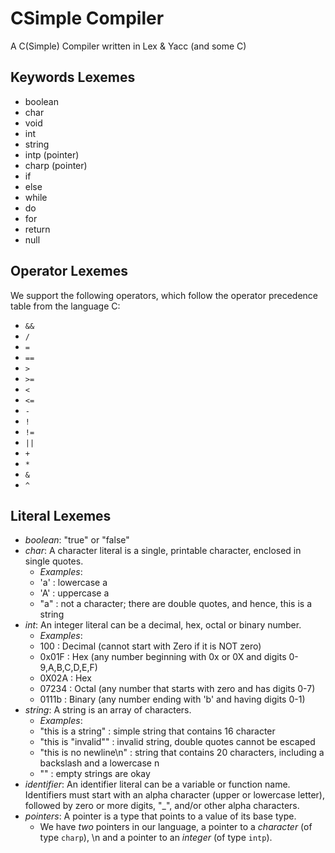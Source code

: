 # CSimple Compiler
A C(Simple) Compiler written in Lex & Yacc (and some C)

## Keywords Lexemes

* boolean
* char
* void
* int
* string
* intp (pointer)
* charp (pointer)
* if
* else
* while
* do
* for
* return
* null

## Operator Lexemes

We support the following operators, which follow the operator precedence table from the language C:

* `&&` 
* `/`
* `=`
* `==`
* `>`
* `>=`
* `<`
* `<=`
* `-`
* `!`
* `!=`
* `||`
* `+`
* `*`
* `&`
* `^`

## Literal Lexemes 

* *boolean*: "true" or "false"
* *char*: A character literal is a single, printable character, enclosed in single quotes. 
    * *Examples*:
    * 'a' : lowercase a
    * 'A' : uppercase a
    * "a" : not a character; there are double quotes, and hence, this is a string
* *int*: An integer literal can be a decimal, hex, octal or binary number.
    * *Examples*:
    * 100 : Decimal (cannot start with Zero if it is NOT zero)
    * 0x01F : Hex (any number beginning with 0x or 0X and digits 0-9,A,B,C,D,E,F)
    * 0X02A : Hex
    * 07234 : Octal (any number that starts with zero and has digits 0-7)
    * 0111b : Binary (any number ending with 'b' and having digits 0-1)
* *string*: A string is an array of characters.
    * *Examples*:
    * "this is a string" : simple string that contains 16 character
    * "this is \"invalid\"" : invalid string, double quotes cannot be escaped
    * "this is no newline\n" : string that contains 20 characters, including a backslash and a lowercase n
    * "" : empty strings are okay
* *identifier*: An identifier literal can be a variable or function name. Identifiers must start
with an alpha character (upper or lowercase letter), followed by zero or more digits, "_",
and/or other alpha characters.
* *pointers*: A pointer is a type that points to a value of its base type. 
    * We have *two* pointers in our language, a pointer to a *character* (of type `charp`), \n and a pointer to an *integer* (of type `intp`).